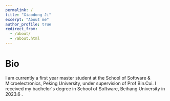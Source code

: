 ```yaml
---
permalink: /
title: "Xiaodong Ji"
excerpt: "About me"
author_profile: true
redirect_from: 
  - /about/
  - /about.html
---
```


# Bio
I am currently a first year master student at the School of Software & Microelectronics, Peking University, under supervision of Prof Bin.Cui. I received my bachelor's degree in School of Software, Beihang University in 2023.6 .

<script type="text/javascript">
  var GOOG_FIXURL_LANG = 'en';
  var GOOG_FIXURL_SITE = '{{ site.url }}'
</script>
<script type="text/javascript"
  src="//linkhelp.clients.google.com/tbproxy/lh/wm/fixurl.js">
</script>
